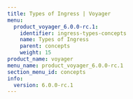 ```yaml
---
title: Types of Ingress | Voyager
menu:
  product_voyager_6.0.0-rc.1:
    identifier: ingress-types-concepts
    name: Types of Ingress
    parent: concepts
    weight: 15
product_name: voyager
menu_name: product_voyager_6.0.0-rc.1
section_menu_id: concepts
info:
  version: 6.0.0-rc.1
---
```


